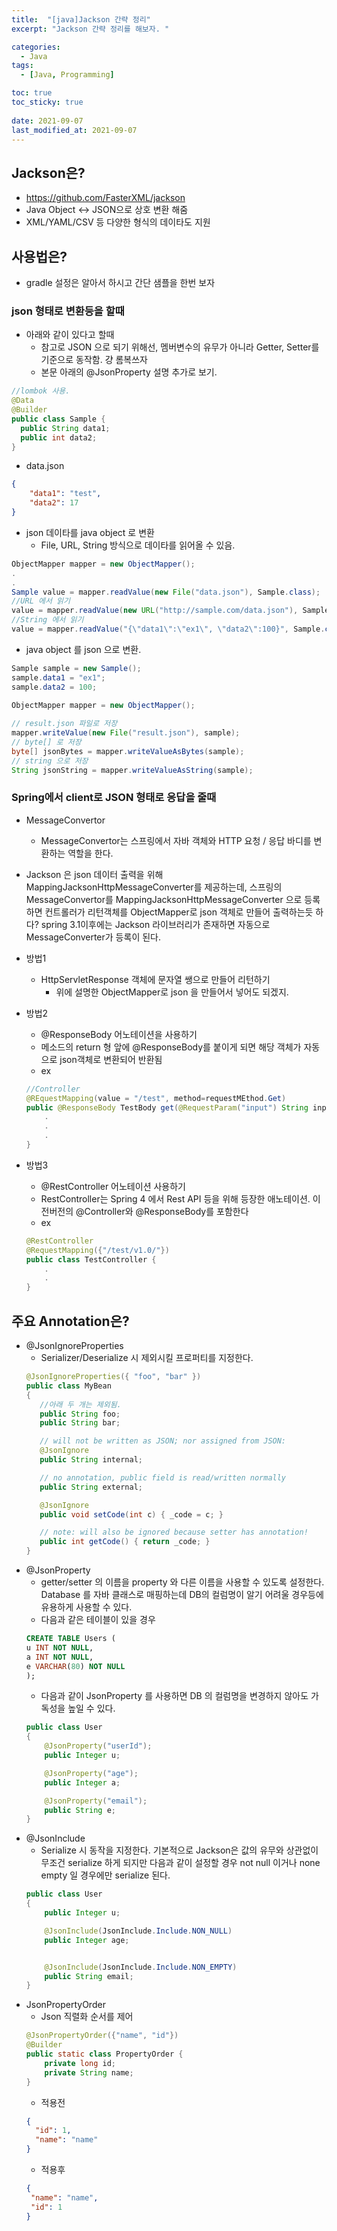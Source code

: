 ```yaml
---
title:  "[java]Jackson 간략 정리"
excerpt: "Jackson 간략 정리를 해보자. "

categories:
  - Java
tags:
  - [Java, Programming]

toc: true
toc_sticky: true
 
date: 2021-09-07
last_modified_at: 2021-09-07
---
```


## Jackson은?
* https://github.com/FasterXML/jackson
*  Java Object <-> JSON으로 상호 변환 해줌
*   XML/YAML/CSV 등 다양한 형식의 데이타도 지원

## 사용법은?
* gradle 설정은 알아서 하시고 간단 샘플을 한번 보자

### json 형태로 변환등을 할때 
* 아래와 같이 있다고 할때
    * 참고로 JSON 으로 되기 위해선, 멤버변수의 유무가 아니라 Getter, Setter를 기준으로 동작함. 걍 롬복쓰자
    * 본문 아래의 @JsonProperty 설명 추가로 보기.

```java
//lombok 사용.
@Data
@Builder
public class Sample {
  public String data1;
  public int data2;  
}
```

* data.json
```json
{
    "data1": "test",
    "data2": 17
}
```

* json 데이타를 java object 로 변환
    * File, URL, String 방식으로 데이타를 읽어올 수 있음.

```java
ObjectMapper mapper = new ObjectMapper();
.
.
Sample value = mapper.readValue(new File("data.json"), Sample.class);
//URL 에서 읽기
value = mapper.readValue(new URL("http://sample.com/data.json"), Sample.class);
//String 에서 읽기
value = mapper.readValue("{\"data1\":\"ex1\", \"data2\":100}", Sample.class);
```

* java object 를 json 으로 변환.

```java
Sample sample = new Sample();
sample.data1 = "ex1";
sample.data2 = 100;

ObjectMapper mapper = new ObjectMapper();
 
// result.json 파일로 저장
mapper.writeValue(new File("result.json"), sample);
// byte[] 로 저장
byte[] jsonBytes = mapper.writeValueAsBytes(sample);
// string 으로 저장
String jsonString = mapper.writeValueAsString(sample);
```

### Spring에서 client로 JSON 형태로 응답을 줄때
* MessageConvertor
    * MessageConvertor는 스프링에서 자바 객체와 HTTP 요청 / 응답 바디를 변환하는 역할을 한다. 
* Jackson 은 json 데이터 출력을 위해 MappingJacksonHttpMessageConverter를 제공하는데, 스프링의 MessageConvertor를 MappingJacksonHttpMessageConverter 으로 등록하면 컨트롤러가 리턴객체를 ObjectMapper로 json 객체로 만들어 출력하는듯 하다? spring 3.1이후에는 Jackson 라이브러리가 존재하면 자동으로 MessageConverter가 등록이 된다. 

* 방법1
    * HttpServletResponse 객체에 문자열 쌩으로 만들어 리턴하기
        * 위에 설명한 ObjectMapper로 json 을 만들어서 넣어도 되겠지.
* 방법2
    * @ResponseBody 어노테이션을 사용하기
    * 메소드의 return 형 앞에 @ResponseBody를 붙이게 되면 해당 객체가 자동으로 json객체로 변환되어 반환됨
    * ex
    ```java
    //Controller
    @REquestMapping(value = "/test", method=requestMEthod.Get)
    public @ResponseBody TestBody get(@RequestParam("input") String input){
        .
        .
        .
    }
    ```
* 방법3
    * @RestController 어노테이션 사용하기
    * RestController는 Spring 4 에서 Rest API 등을 위해 등장한 애노테이션. 이전버전의 @Controller와 @ResponseBody를 포함한다
    * ex
    ```java
    @RestController
    @RequestMapping({"/test/v1.0/"})
    public class TestController {
        .
        .
    }
    ```



## 주요 Annotation은?
* @JsonIgnoreProperties
    *  Serializer/Deserialize 시 제외시킬 프로퍼티를 지정한다.
    ```java
    @JsonIgnoreProperties({ "foo", "bar" })
    public class MyBean
    {
       //아래 두 개는 제외됨.
       public String foo;
       public String bar;

       // will not be written as JSON; nor assigned from JSON:
       @JsonIgnore
       public String internal;

       // no annotation, public field is read/written normally
       public String external;

       @JsonIgnore
       public void setCode(int c) { _code = c; }

       // note: will also be ignored because setter has annotation!
       public int getCode() { return _code; }
    }
    ```
* @JsonProperty
    * getter/setter 의 이름을 property 와 다른 이름을 사용할 수 있도록 설정한다. Database 를 자바 클래스로 매핑하는데 DB의 컬럼명이 알기 어려울 경우등에 유용하게 사용할 수 있다.
    * 다음과 같은 테이블이 있을 경우
    ```sql
    CREATE TABLE Users (
  u INT NOT NULL,
  a INT NOT NULL,
  e VARCHAR(80) NOT NULL
    );
    ```
    * 다음과 같이 JsonProperty 를 사용하면 DB 의 컬럼명을 변경하지 않아도 가독성을 높일 수 있다.
    ```java
    public class User
    {
        @JsonProperty("userId");
        public Integer u;

        @JsonProperty("age");
        public Integer a;

        @JsonProperty("email");
        public String e;
    }
    ```
* @JsonInclude
    * Serialize 시 동작을 지정한다. 기본적으로 Jackson은 값의 유무와 상관없이 무조건 serialize 하게 되지만 다음과 같이 설정할 경우 not null 이거나 none empty 일 경우에만 serialize 된다.
    ```java
    public class User
    {
        public Integer u;

        @JsonInclude(JsonInclude.Include.NON_NULL)
        public Integer age;


        @JsonInclude(JsonInclude.Include.NON_EMPTY)
        public String email;
    }    
    ```
* JsonPropertyOrder
    * Json 직렬화 순서를 제어
    ```java
    @JsonPropertyOrder({"name", "id"})
    @Builder
    public static class PropertyOrder {
        private long id;
        private String name;
    }
    ```
    * 적용전
    ```json
    {
      "id": 1,
      "name": "name"
    }
    ```
    * 적용후
     ```json
    {
      "name": "name",
      "id": 1
    }
    ```


